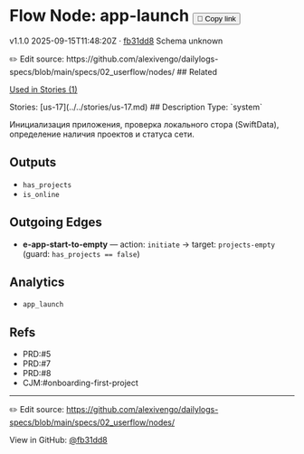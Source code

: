 
# Flow Node: app-launch <button class="copy-link" aria-label="Copy page link" onclick="window.spechubCopyLink && window.spechubCopyLink()">🔗 Copy link</button>

<p class="badges">
  <span class="badge version">v1.1.0</span>
  <span class="badge build">2025-09-15T11:48:20Z · <a href="https://github.com/alexivengo/dailylogs-specs/commits/main" target="_blank" rel="noopener" class="sha">fb31dd8</a></span>
  <span class="badge schema unknown">Schema unknown</span>
</p>
✏️ Edit source: https://github.com/alexivengo/dailylogs-specs/blob/main/specs/02_userflow/nodes/
## Related
<p>
  <span class="chip">
    <a href="../stories/index.md#?flow=app-launch">Used in Stories (1)</a>
  </span>
</p>
Stories:
<span class="chip">[us-17](../../stories/us-17.md)</span>
## Description
Type: `system`

Инициализация приложения, проверка локального стора (SwiftData), определение наличия проектов и статуса сети.


## Outputs
- `has_projects`
- `is_online`

## Outgoing Edges
- **e-app-start-to-empty** — action: `initiate` → target: `projects-empty` (guard: `has_projects == false`)

## Analytics
- `app_launch`

## Refs
- PRD:#5
- PRD:#7
- PRD:#8
- CJM:#onboarding-first-project

---
✏️ Edit source: https://github.com/alexivengo/dailylogs-specs/blob/main/specs/02_userflow/nodes/

<p class="page-meta">
  View in GitHub: <a href="https://github.com/alexivengo/dailylogs-specs/commit/fb31dd8" target="_blank" rel="noopener">@fb31dd8</a></p>